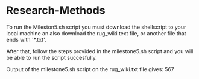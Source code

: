 # Research-Methods

To run the Mileston5.sh script you must download the shellscript to your local machine an also download the rug_wiki text file, or another file that ends with '*.txt'.

After that, follow the steps provided in the milestone5.sh script and you will be able to run the script succesfully.

Output of the milestone5.sh script on the rug_wiki.txt file gives:
567
